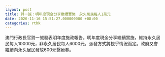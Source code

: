 ```yaml
---
layout: post
title: 賀一誠：明年度現金分享繼續實施　永久居民每人1萬元
date: 2020-11-16 15:51:27.000000000 +08:00
categories: rthk
---
```


澳門行政長官賀一誠發表明年度施政報告。明年度現金分享繼續實施，維持永久居民每人10000元，非永久居民每人6000元，派發方式將視乎情況而定。政府又會繼續向永久居民發放600元醫療券。
